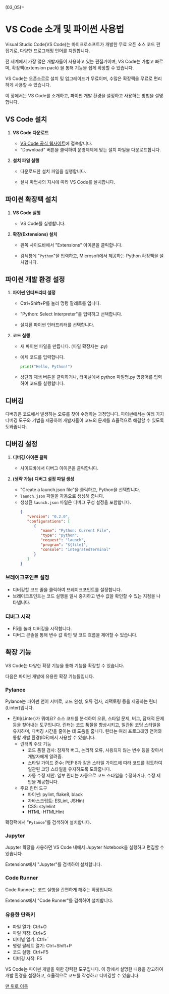 (03_05)=
# VS Code 소개 및 파이썬 사용법

Visual Studio Code(VS Code)는 마이크로소프트가 개발한 무료 오픈 소스 코드 편집기로, 다양한 프로그래밍 언어를 지원합니다.

전 세계에서 가장 많은 개발자들이 사용하고 있는 편집기이며, VS Code는 가볍고 빠르며, 확장팩(extension pack) 을 통해 기능을 쉽게 확장할 수 있습니다.

VS Code는 오픈소르로 설치 및 업그레이드가 무료이며, 수많은 확장팩을 무료로 편리하게 사용할 수 있습니다.

이 장에서는 VS Code를 소개하고, 파이썬 개발 환경을 설정하고 사용하는 방법을 설명합니다.

## VS Code 설치

1. **VS Code 다운로드**
   - [VS Code 공식 웹사이트](https://code.visualstudio.com/)에 접속합니다.
   - "Download" 버튼을 클릭하여 운영체제에 맞는 설치 파일을 다운로드합니다.

2. **설치 파일 실행**

   - 다운로드한 설치 파일을 실행합니다.

   - 설치 마법사의 지시에 따라 VS Code를 설치합니다.

## 파이썬 확장팩 설치

1. **VS Code 실행**
   - VS Code를 실행합니다.

2. **확장(Extensions) 설치**

   - 왼쪽 사이드바에서 "Extensions" 아이콘을 클릭합니다.

   - 검색창에 "`Python`"을 입력하고, Microsoft에서 제공하는 Python 확장팩을 설치합니다.

## 파이썬 개발 환경 설정

1. **파이썬 인터프리터 설정**

   - Ctrl+Shift+P를 눌러 명령 팔레트를 엽니다.

   - "Python: Select Interpreter"를 입력하고 선택합니다.

   - 설치된 파이썬 인터프리터를 선택합니다.

2. **코드 실행**

   - 새 파이썬 파일을 만듭니다. (파일 확장자는 .py)

   - 예제 코드를 입력합니다.
      ```python
      print("Hello, Python!")
      ```

    - 상단의 재생 버튼을 클릭하거나, 터미널에서 python 파일명.py 명령어를 입력하여 코드를 실행합니다.

## 디버깅

디버깅은 코드에서 발생하는 오류를 찾아 수정하는 과정입니다. 파이썬에서는 여러 가지 디버깅 도구와 기법을 제공하여 개발자들이 코드의 문제를 효율적으로 해결할 수 있도록 도와줍니다.

## 디버깅 설정

1. **디버깅 아이콘 클릭**
   - 사이드바에서 디버그 아이콘을 클릭합니다.

2. **(생략 가능) 디버그 설정 파일 생성**
   - "Create a launch.json file"을 클릭하고, Python을 선택합니다.
   - `launch.json` 파일을 자동으로 생성해 줍니다.
   - 생성된 `launch.json` 파일은 디버그 구성 설정을 포함합니다.
      ```json
      {
         "version": "0.2.0",
         "configurations": [
            {
               "name": "Python: Current File",
               "type": "python",
               "request": "launch",
               "program": "${file}",
               "console": "integratedTerminal"
            }
         ]
      }
      ```

### 브레이크포인트 설정
- 디버깅할 코드 줄을 클릭하여 브레이크포인트를 설정합니다.
- 브레이크포인트는 코드 실행을 일시 중지하고 변수 값을 확인할 수 있는 지점을 나타냅니다.

### 디버그 시작
- F5를 눌러 디버깅을 시작합니다.
- 디버그 콘솔을 통해 변수 값 확인 및 코드 흐름을 제어할 수 있습니다.

## 확장 기능

VS Code는 다양한 확장 기능을 통해 기능을 확장할 수 있습니다.

다음은 파이썬 개발에 유용한 확장 기능들입니다.

### Pylance

Pylance는 파이썬 언어 서버로, 코드 완성, 오류 검사, 리팩토링 등을 제공하는 린터(Linter)입니다.

- 린터(Linter)가 뭐예요?
   소스 코드를 분석하여 오류, 스타일 문제, 버그, 잠재적 문제 등을 찾아내는 도구입니다. 린터는 코드 품질을 향상시키고, 일관된 코딩 스타일을 유지하며, 디버깅 시간을 줄이는 데 도움을 줍니다. 린터는 여러 프로그래밍 언어와 통합 개발 환경(IDE)에서 사용할 수 있습니다.
  - 린터의 주요 기능
      - 코드 품질 검사: 잠재적 버그, 논리적 오류, 사용되지 않는 변수 등을 찾아서 개발자에게 알려줌.
      - 스타일 가이드 준수: PEP 8과 같은 스타일 가이드에 따라 코드를 검토하여 일관된 코딩 스타일을 유지하도록 도와줍니다.
      - 자동 수정 제안: 일부 린터는 자동으로 코드 스타일을 수정하거나, 수정 제안을 제공합니다.
  - 주요 린터 도구
      - 파이썬: pylint, flake8, black
      - 자바스크립트: ESLint, JSHint
      - CSS: stylelint
      - HTML: HTMLHint


확장팩에서 "`Pylance`"를 검색하여 설치합니다.

### Jupyter

Jupyter 확장을 사용하면 VS Code 내에서 Jupyter Notebook을 실행하고 편집할 수 있습니다.

Extensions에서 "Jupyter"를 검색하여 설치합니다.

### Code Runner

Code Runner는 코드 실행을 간편하게 해주는 확장입니다.

Extensions에서 "Code Runner"를 검색하여 설치합니다.

### 유용한 단축키
- 파일 열기: Ctrl+O
- 파일 저장: Ctrl+S
- 터미널 열기: Ctrl+`
- 명령 팔레트 열기: Ctrl+Shift+P
- 코드 실행: Ctrl+F5
- 디버깅 시작: F5

VS Code는 파이썬 개발을 위한 강력한 도구입니다. 이 장에서 설명한 내용을 참고하여 개발 환경을 설정하고, 효율적으로 코드를 작성하고 디버깅할 수 있습니다.

[맨 위로 이동](03_05)

